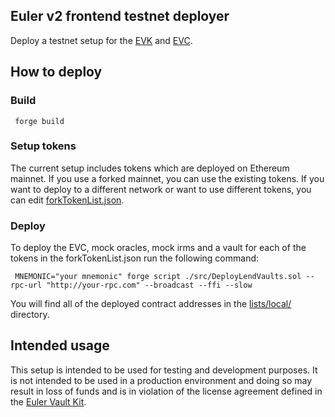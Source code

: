 ## Euler v2 frontend testnet deployer

Deploy a testnet setup for the [EVK](https://github.com/euler-xyz/euler-vault-kit) and [EVC](https://github.com/euler-xyz/ethereum-vault-connector/).

## How to deploy


### Build

```shell
 forge build
```


### Setup tokens

The current setup includes tokens which are deployed on Ethereum mainnet. If you use a forked mainnet, you can use the existing tokens. If you want to deploy to a different network or want to use different tokens, you can edit [forkTokenList.json](data/forkTokenList.json).


### Deploy

To deploy the EVC, mock oracles, mock irms and a vault for each of the tokens in the forkTokenList.json run the following command:

```shell
 MNEMONIC="your mnemonic" forge script ./src/DeployLendVaults.sol --rpc-url "http://your-rpc.com" --broadcast --ffi --slow
```

You will find all of the deployed contract addresses in the [lists/local/](lists/local/) directory.


## Intended usage

This setup is intended to be used for testing and development purposes.
It is not intended to be used in a production environment and doing so may result in loss of funds and is in violation of the license agreement defined in the [Euler Vault Kit](https://github.com/euler-xyz/euler-vault-kit?tab=readme-ov-file#license).